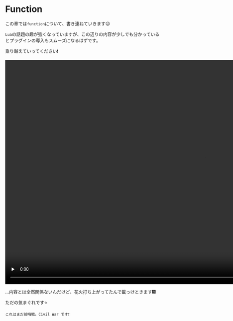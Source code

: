 # Function

この章では`function`について、書き連ねていきます😉

`Lua`の話題の趣が強くなっていますが、この辺りの内容が少しでも分かっているとプラグインの導入もスムーズになるはずです。

乗り越えていってください❗

<video preload="none" width="1280" height="720" data-poster="img/kawaguchiko-hanabi-thumbnail.webp">
  <source src="img/kawaguchiko-hanabi.webm" type="video/webm">
  Your browser does not support the video/webm.
</video>

...内容とは全然関係ないんだけど、花火打ち上がってたんで載っけときます🎆

ただの気まぐれです⭐

```admonish success
これはまだ前哨戦。Civil War です❗
```
